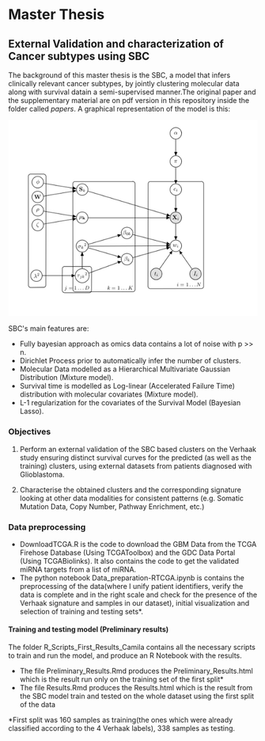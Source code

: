 # Master Thesis
## External Validation and characterization of Cancer subtypes using SBC

The background of this master thesis is the SBC, a model that infers clinically relevant cancer subtypes, by jointly clustering molecular data along with survival datain a semi-supervised manner.The original paper and the supplementary material are on pdf version in this repository inside the folder called *papers*. A graphical representation of the model is this:

![SBC](/images/Graphical_model_SBC.png)

SBC's main features are:
- Fully bayesian approach as omics data contains a lot of noise with p >> n.
- Dirichlet Process prior to automatically infer the number of clusters.
- Molecular Data modelled as a Hierarchical Multivariate Gaussian Distribution (Mixture model).
- Survival time is modelled as Log-linear (Accelerated Failure Time) distribution with molecular covariates (Mixture model).
- L-1 regularization for the covariates of the Survival Model (Bayesian Lasso).

### Objectives
1. Perform an external validation of the SBC based clusters on the Verhaak study ensuring distinct survival curves for the predicted (as well as the training) clusters, using external datasets from patients diagnosed with Glioblastoma.

2. Characterise the obtained clusters and the corresponding signature looking at other data modalities for consistent patterns (e.g. Somatic Mutation Data, Copy Number, Pathway Enrichment, etc.)

### Data preprocessing
- DownloadTCGA.R is the code to download the GBM Data from the TCGA Firehose Database (Using TCGAToolbox) and the GDC Data Portal (Using TCGABiolinks). It also contains the code to get the validated miRNA targets from a list of miRNA.
- The python notebook Data_preparation-RTCGA.ipynb is contains the preprocessing of the data(where I unify patient identifiers, verify the data is complete and in the right scale and check for the presence of the Verhaak signature and samples in our dataset), initial visualization and selection of training and testing sets*.

#### Training and testing model (Preliminary results)
The folder R_Scripts_First_Results_Camila contains all the necessary scripts to train and run the model, and produce an R Notebook with the results.
- The file Preliminary_Results.Rmd produces the Preliminary_Results.html which is the result run only on the training set of the first split*
- The file Results.Rmd produces the Results.html which is the result from the SBC model train and tested on the whole dataset using the first split of the data

*First split was 160 samples as training(the ones which were already classified according to the 4 Verhaak labels), 338 samples as testing.

